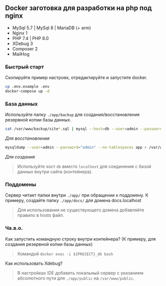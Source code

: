 ## Docker заготовка для разработки на php под nginx 
- MySql 5.7 | MySql 8 | MariaDB (+ arm)
- Nginx 1
- PHP 7.4 | PHP 8.0
- XDebug 3
- Composer 2
- MailHog

### Быстрый старт
Скопируйте пример настроек, отредактируйте и запустите docker.
```bash
cp .env.example .env
docker-compose up -d
```

### База данных
Используйте папку `./app/backup` для создания/восстановления резервной копии базы данных.  
```bash
cat /var/www/backup/site*.sql | mysql --host=db --user=admin --password="admin" app
```
_Для восстановления_

```bash
mysqldump --user=admin --password="admin" --no-tablespaces app > /var/www/backup/site-`date '+%Y%m%d'`.sql
```
_Для создания_

> Используйте хост `db` вместо `localhost` для соединения с базой данных внутри сайта (контейнера).

### Поддомены
Сервер читает папки внутри `./app/` при обращении к поддомену.
К примеру, создайте папку `./app/docs/` для домена docs.localhost
> Для использования не существующего домена добавляйте правило в hosts файл.

### Ча.в.о.

Как запустить командную строку внутри контейнера? (К примеру, для создания резервной копии базы данных)
> Командой `docker exec -i ${PROJECT}_db bash`

Как использовать Xdebug?
> В настройках IDE добавить локальный сервер с указанием абсолютного пути для `./app/public` на `/var/www/public`.
